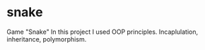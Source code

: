 # snake
Game "Snake"
In this project I used OOP principles. Incaplulation, inheritance, polymorphism.
